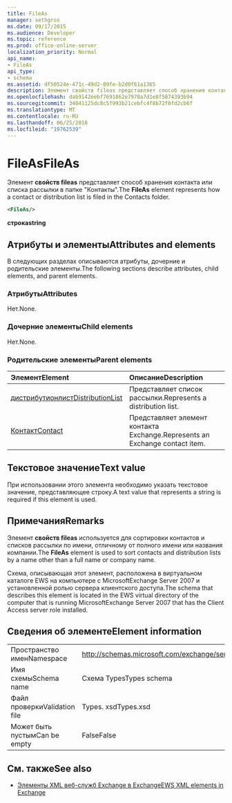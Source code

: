 ```yaml
---
title: FileAs
manager: sethgros
ms.date: 09/17/2015
ms.audience: Developer
ms.topic: reference
ms.prod: office-online-server
localization_priority: Normal
api_name:
- FileAs
api_type:
- schema
ms.assetid: df50524e-471c-49d2-89fe-b2d0f61a1365
description: Элемент свойств fileas представляет способ хранения контакта или списка рассылки в папке "Контакты".
ms.openlocfilehash: dab9142eebf7691862e7970a7d1e8f5874393b94
ms.sourcegitcommit: 34041125dc8c5f993b21cebfc4f8b72f0fd2cb6f
ms.translationtype: MT
ms.contentlocale: ru-RU
ms.lasthandoff: 06/25/2018
ms.locfileid: "19762539"
---
```

# <a name="fileas"></a><span data-ttu-id="c0f70-103">FileAs</span><span class="sxs-lookup"><span data-stu-id="c0f70-103">FileAs</span></span>

<span data-ttu-id="c0f70-104">Элемент **свойств fileas** представляет способ хранения контакта или списка рассылки в папке "Контакты".</span><span class="sxs-lookup"><span data-stu-id="c0f70-104">The **FileAs** element represents how a contact or distribution list is filed in the Contacts folder.</span></span> 
  
```xml
<FileAs/>
```

 <span data-ttu-id="c0f70-105">**строка**</span><span class="sxs-lookup"><span data-stu-id="c0f70-105">**string**</span></span>
## <a name="attributes-and-elements"></a><span data-ttu-id="c0f70-106">Атрибуты и элементы</span><span class="sxs-lookup"><span data-stu-id="c0f70-106">Attributes and elements</span></span>

<span data-ttu-id="c0f70-107">В следующих разделах описываются атрибуты, дочерние и родительские элементы.</span><span class="sxs-lookup"><span data-stu-id="c0f70-107">The following sections describe attributes, child elements, and parent elements.</span></span>
  
### <a name="attributes"></a><span data-ttu-id="c0f70-108">Атрибуты</span><span class="sxs-lookup"><span data-stu-id="c0f70-108">Attributes</span></span>

<span data-ttu-id="c0f70-109">Нет.</span><span class="sxs-lookup"><span data-stu-id="c0f70-109">None.</span></span>
  
### <a name="child-elements"></a><span data-ttu-id="c0f70-110">Дочерние элементы</span><span class="sxs-lookup"><span data-stu-id="c0f70-110">Child elements</span></span>

<span data-ttu-id="c0f70-111">Нет.</span><span class="sxs-lookup"><span data-stu-id="c0f70-111">None.</span></span>
  
### <a name="parent-elements"></a><span data-ttu-id="c0f70-112">Родительские элементы</span><span class="sxs-lookup"><span data-stu-id="c0f70-112">Parent elements</span></span>

|<span data-ttu-id="c0f70-113">**Элемент**</span><span class="sxs-lookup"><span data-stu-id="c0f70-113">**Element**</span></span>|<span data-ttu-id="c0f70-114">**Описание**</span><span class="sxs-lookup"><span data-stu-id="c0f70-114">**Description**</span></span>|
|:-----|:-----|
|[<span data-ttu-id="c0f70-115">дистрибутионлист</span><span class="sxs-lookup"><span data-stu-id="c0f70-115">DistributionList</span></span>](distributionlist.md) <br/> |<span data-ttu-id="c0f70-116">Представляет список рассылки.</span><span class="sxs-lookup"><span data-stu-id="c0f70-116">Represents a distribution list.</span></span>  <br/> |
|[<span data-ttu-id="c0f70-117">Контакт</span><span class="sxs-lookup"><span data-stu-id="c0f70-117">Contact</span></span>](contact.md) <br/> |<span data-ttu-id="c0f70-118">Представляет элемент контакта Exchange.</span><span class="sxs-lookup"><span data-stu-id="c0f70-118">Represents an Exchange contact item.</span></span>  <br/> |
   
## <a name="text-value"></a><span data-ttu-id="c0f70-119">Текстовое значение</span><span class="sxs-lookup"><span data-stu-id="c0f70-119">Text value</span></span>

<span data-ttu-id="c0f70-120">При использовании этого элемента необходимо указать текстовое значение, представляющее строку.</span><span class="sxs-lookup"><span data-stu-id="c0f70-120">A text value that represents a string is required if this element is used.</span></span>
  
## <a name="remarks"></a><span data-ttu-id="c0f70-121">Примечания</span><span class="sxs-lookup"><span data-stu-id="c0f70-121">Remarks</span></span>

<span data-ttu-id="c0f70-122">Элемент **свойств fileas** используется для сортировки контактов и списков рассылки по имени, отличному от полного имени или названия компании.</span><span class="sxs-lookup"><span data-stu-id="c0f70-122">The **FileAs** element is used to sort contacts and distribution lists by a name other than a full name or company name.</span></span> 
  
<span data-ttu-id="c0f70-123">Схема, описывающая этот элемент, расположена в виртуальном каталоге EWS на компьютере с MicrosoftExchange Server 2007 и установленной ролью сервера клиентского доступа.</span><span class="sxs-lookup"><span data-stu-id="c0f70-123">The schema that describes this element is located in the EWS virtual directory of the computer that is running MicrosoftExchange Server 2007 that has the Client Access server role installed.</span></span>
  
## <a name="element-information"></a><span data-ttu-id="c0f70-124">Сведения об элементе</span><span class="sxs-lookup"><span data-stu-id="c0f70-124">Element information</span></span>

|||
|:-----|:-----|
|<span data-ttu-id="c0f70-125">Пространство имен</span><span class="sxs-lookup"><span data-stu-id="c0f70-125">Namespace</span></span>  <br/> |http://schemas.microsoft.com/exchange/services/2006/types  <br/> |
|<span data-ttu-id="c0f70-126">Имя схемы</span><span class="sxs-lookup"><span data-stu-id="c0f70-126">Schema name</span></span>  <br/> |<span data-ttu-id="c0f70-127">Схема Types</span><span class="sxs-lookup"><span data-stu-id="c0f70-127">Types schema</span></span>  <br/> |
|<span data-ttu-id="c0f70-128">Файл проверки</span><span class="sxs-lookup"><span data-stu-id="c0f70-128">Validation file</span></span>  <br/> |<span data-ttu-id="c0f70-129">Types. xsd</span><span class="sxs-lookup"><span data-stu-id="c0f70-129">Types.xsd</span></span>  <br/> |
|<span data-ttu-id="c0f70-130">Может быть пустым</span><span class="sxs-lookup"><span data-stu-id="c0f70-130">Can be empty</span></span>  <br/> |<span data-ttu-id="c0f70-131">False</span><span class="sxs-lookup"><span data-stu-id="c0f70-131">False</span></span>  <br/> |
   
## <a name="see-also"></a><span data-ttu-id="c0f70-132">См. также</span><span class="sxs-lookup"><span data-stu-id="c0f70-132">See also</span></span>



- [<span data-ttu-id="c0f70-133">Элементы XML веб-служб Exchange в Exchange</span><span class="sxs-lookup"><span data-stu-id="c0f70-133">EWS XML elements in Exchange</span></span>](ews-xml-elements-in-exchange.md)


